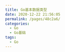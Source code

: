 ```yaml
---
title: Go基本数据类型
date: 2020-12-22 21:56:05
permalink: /pages/48c2a6/
categories:
  - Go
  - Go基础
tags:
  - Go
---
```

